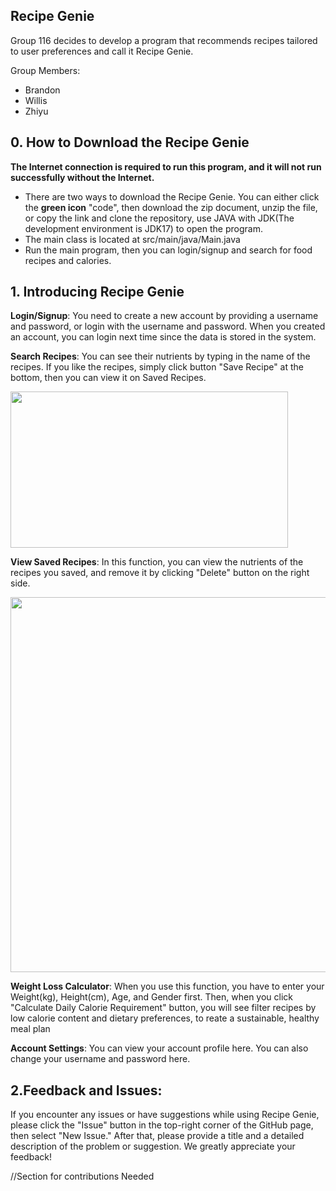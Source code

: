 ## Recipe Genie
Group 116 decides to develop a program that recommends recipes tailored to user preferences and call it Recipe Genie.

Group Members: 
* Brandon
* Willis
* Zhiyu

## 0. How to Download the Recipe Genie
**The Internet connection is required to run this program, and it will not run successfully without the Internet.**
* There are two ways to download the Recipe Genie. You can either click the **green icon** "code", then download the zip document, unzip the file, or copy the link and clone the repository, use JAVA with JDK(The development environment is JDK17) to open the program.
* The main class is located at src/main/java/Main.java
* Run the main program, then you can login/signup and search for food recipes and calories.

## 1. Introducing Recipe Genie
**Login/Signup**: You need to create a new account by providing a username and password, or login with the username and password. When you created an account, you can login next time since the data is stored in the system.

**Search Recipes**: You can see their nutrients by typing in the name of the recipes. If you like the recipes, simply click button "Save Recipe" at the bottom, then you can view it on Saved Recipes.

<img src="https://i.postimg.cc/qqPN7Grx/search-Recipes.png" width="444" height="250">

**View Saved Recipes**: In this function, you can view the nutrients of the recipes you saved, and remove it by clicking "Delete" button on the right side.

<img src="https://i.postimg.cc/W3Fj4Fn2/saved-Recipes.png" width="800" height="600">

**Weight Loss Calculator**: When you use this function, you have to enter your Weight(kg), Height(cm), Age, and Gender first. Then, when you click "Calculate Daily Calorie Requirement" button, you will see filter recipes by low calorie content and dietary preferences, to reate a sustainable, healthy meal plan

**Account Settings**: You can view your account profile here. You can also change your username and password here.


## 2.Feedback and Issues: 
If you encounter any issues or have suggestions while using Recipe Genie, please click the "Issue" button in the top-right corner of the GitHub page, then select "New Issue." After that, please provide a title and a detailed description of the problem or suggestion. We greatly appreciate your feedback!

//Section for contributions Needed



